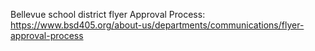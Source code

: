 Bellevue school district flyer Approval Process: https://www.bsd405.org/about-us/departments/communications/flyer-approval-process
